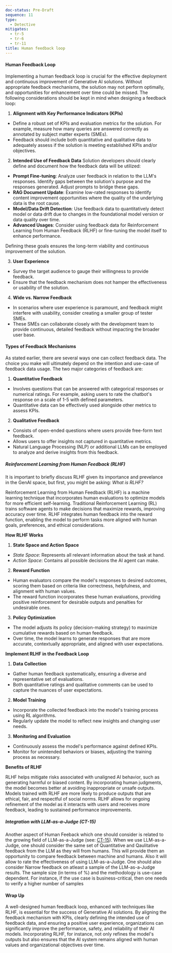 ```yaml
---
doc-status: Pre-Draft
sequence: 11
type:
  - Detective
mitigates:
  - tr-5
  - tr-6
  - tr-11
title: Human feedback loop
--- 
```


#### Human Feedback Loop

Implementing a human feedback loop is crucial for the effective deployment and continuous improvement of Generative AI solutions. Without appropriate feedback mechanisms, the solution may not perform optimally, and opportunities for enhancement over time could be missed. The following considerations should be kept in mind when designing a feedback loop:

1. **Alignment with Key Performance Indicators (KPIs)**

- Define a robust set of KPIs and evaluation metrics for the solution. For example, measure how many queries are answered correctly as annotated by subject matter experts (SMEs).
- Feedback should include both quantitative and qualitative data to adequately assess if the solution is meeting established KPIs and/or objectives.

2. **Intended Use of Feedback Data**
Solution developers should clearly define and document how the feedback data will be utilized:

- **Prompt Fine-tuning**: Analyze user feedback in relation to the LLM's responses. Identify gaps between the solution's purpose and the responses generated. Adjust prompts to bridge these gaps.
- **RAG Document Update**: Examine low-rated responses to identify content improvement opportunities where the quality of the underlying data is the root cause.
- **Model/Data Drift Detection**: Use feedback data to quantitatively detect model or data drift due to changes in the foundational model version or data quality over time.
- **Advanced Usages**: Consider using feedback data for Reinforcement Learning from Human Feedback (RLHF) or fine-tuning the model itself to enhance performance.

Defining these goals ensures the long-term viability and continuous improvement of the solution.

3. **User Experience**

- Survey the target audience to gauge their willingness to provide feedback.
- Ensure that the feedback mechanism does not hamper the effectiveness or usability of the solution.

4. **Wide vs. Narrow Feedback**

- In scenarios where user experience is paramount, and feedback might interfere with usability, consider creating a smaller group of tester SMEs.
- These SMEs can collaborate closely with the development team to provide continuous, detailed feedback without impacting the broader user base.

#### Types of Feedback Mechanisms
As stated earlier, there are several ways one can collect feedback data. The choice you make will ultimately depend on the intention and use-case of feedback data usage. The two major categories of feedback are: 

1. **Quantitative Feedback**

- Involves questions that can be answered with categorical responses or numerical ratings. For example, asking users to rate the chatbot's response on a scale of 1-5 with defined parameters.
- Quantitative data can be effectively used alongside other metrics to assess KPIs.

2. **Qualitative Feedback**

- Consists of open-ended questions where users provide free-form text feedback.
- Allows users to offer insights not captured in quantitative metrics.
- Natural Language Processing (NLP) or additional LLMs can be employed to analyze and derive insights from this feedback.

##### Reinforcement Learning from Human Feedback (RLHF)
It is important to briefly discuss RLHF given its importance and prevelance in the GenAI space, but first, you might be asking: *What is RLHF?*

Reinforcement Learning from Human Feedback (RLHF) is a machine learning technique that incorporates human evaluations to optimize models for more efficient self-learning. Traditional Reinforcement Learning (RL) trains software agents to make decisions that maximize rewards, improving accuracy over time. RLHF integrates human feedback into the reward function, enabling the model to perform tasks more aligned with human goals, preferences, and ethical considerations.

**How RLHF Works**

1. **State Space and Action Space**

- *State Space*: Represents all relevant information about the task at hand.
- *Action Space*: Contains all possible decisions the AI agent can make.

2. **Reward Function**

- Human evaluators compare the model's responses to desired outcomes, scoring them based on criteria like correctness, helpfulness, and alignment with human values.
- The reward function incorporates these human evaluations, providing positive reinforcement for desirable outputs and penalties for undesirable ones.

3. **Policy Optimization**

- The model adjusts its policy (decision-making strategy) to maximize cumulative rewards based on human feedback.
- Over time, the model learns to generate responses that are more accurate, contextually appropriate, and aligned with user expectations.

**Implement RLHF in the Feedback Loop**

1. **Data Collection**

- Gather human feedback systematically, ensuring a diverse and representative set of evaluations.
- Both quantitative ratings and qualitative comments can be used to capture the nuances of user expectations.

2. **Model Training**

- Incorporate the collected feedback into the model's training process using RL algorithms.
- Regularly update the model to reflect new insights and changing user needs.

3. **Monitoring and Evaluation**

- Continuously assess the model's performance against defined KPIs.
- Monitor for unintended behaviors or biases, adjusting the training process as necessary.

**Benefits of RLHF**

RLHF helps mitigate risks associated with unaligned AI behavior, such as generating harmful or biased content. By incorporating human judgments, the model becomes better at avoiding inappropriate or unsafe outputs. Models trained with RLHF are more likely to produce outputs that are ethical, fair, and respectful of social norms. RLHF allows for ongoing refinement of the model as it interacts with users and receives more feedback, leading to sustained performance improvements.

##### Integration with LLM-as-a-Judge (CT-15)
Another aspect of Human Feeback which one should consider is related to the growing field of LLM-as-a-Judge (see: [CT-15](./ct-15.md)). When we use LLM-as-a-Judge, one should consider the same set of Quantitative and Qaulitative feedback from the LLM as they will from humans. This will provide them an opportunity to compare feedback between machine and humans. Also it will allow to rate the effectiveness of using LLM-as-a-Judge. One should also consider Narrow feedback on atleast a sample of the LLM-as-a-Judge results. The sample size (in terms of %) and the methodology is use-case dependent. For instance, if the use case is business-critical, then one needs to verify a higher number of samples

#### Wrap Up
A well-designed human feedback loop, enhanced with techniques like RLHF, is essential for the success of Generative AI solutions. By aligning the feedback mechanism with KPIs, clearly defining the intended use of feedback data, and ensuring a positive user experience, organizations can significantly improve the performance, safety, and reliability of their AI models. Incorporating RLHF, for instance, not only refines the model's outputs but also ensures that the AI system remains aligned with human values and organizational objectives over time.
